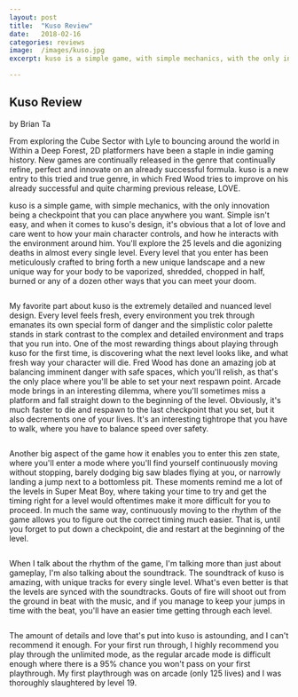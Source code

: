 ```yaml
---
layout: post
title:  "Kuso Review"
date:   2018-02-16
categories: reviews
image:  /images/kuso.jpg
excerpt: kuso is a simple game, with simple mechanics, with the only innovation being a checkpoint that you can place anywhere you want. Simple isn't easy, and when it comes to kuso's design, it's obvious that a lot of love and care went to how your main character controls, and how he interacts with the environment around him.

---
```

## Kuso Review

by Brian Ta

From exploring the Cube Sector with Lyle to bouncing around the world in Within a Deep Forest, 2D platformers have been a staple in indie gaming history. New games are continually released in the genre that continually refine, perfect and innovate on an already successful formula. kuso is a new entry to this tried and true genre, in which Fred Wood tries to improve on his already successful and quite charming previous release, LOVE.

kuso is a simple game, with simple mechanics, with the only innovation being a checkpoint that you can place anywhere you want. Simple isn't easy, and when it comes to kuso's design, it's obvious that a lot of love and care went to how your main character controls, and how he interacts with the environment around him.  You'll explore the 25 levels and die agonizing deaths in almost every single level.  Every level that you enter has been meticulously crafted to bring forth a new unique landscape and a new unique way for your body to be vaporized, shredded, chopped in half, burned or any of a dozen other ways that you can meet your doom.

<img class="gfyitem" data-id="ZanyQuaintFireant" data-title="true" />

My favorite part about kuso is the extremely detailed and nuanced level design.  Every level feels fresh, every environment you trek through emanates its own special form of danger and the simplistic color palette stands in stark contrast to the complex and detailed environment and traps that you run into. One of the most rewarding things about playing through kuso for the first time, is discovering what the next level looks like, and what fresh way your character will die.  Fred Wood has done an amazing job at balancing imminent danger with safe spaces, which you'll relish, as that's the only place where you'll be able to set your next respawn point. Arcade mode brings in an interesting dilemma, where you'll sometimes miss a platform and fall straight down to the beginning of the level. Obviously, it's much faster to die and respawn to the last checkpoint that you set, but it also decrements one of your lives.  It's an interesting tightrope that you have to walk, where you have to balance speed over safety.

<img class="gfyitem" data-id="CircularFortunateCrab" />

Another big aspect of the game how it enables you to enter this zen state, where you'll enter a mode where you'll find yourself continuously moving without stopping, barely dodging big saw blades flying at you, or narrowly landing a jump next to a bottomless pit.  These moments remind me a lot of the levels in Super Meat Boy, where taking your time to try and get the timing right for a level would oftentimes make it more difficult for you to proceed.  In much the same way, continuously moving to the rhythm of the game allows you to figure out the correct timing much easier.  That is, until you forget to put down a checkpoint, die and restart at the beginning of the level.

<img class="gfyitem" data-id="UnselfishInfatuatedKinkajou" />

When I talk about the rhythm of the game, I'm talking more than just about gameplay, I'm also talking about the soundtrack.  The soundtrack of kuso is amazing, with unique tracks for every single level.  What's even better is that the levels are synced with the soundtracks. Gouts of fire will shoot out from the ground in beat with the music, and if you manage to keep your jumps in time with the beat, you'll have an easier time getting through each level.

<img class="gfyitem" data-id="TornSoggyDragon" />

The amount of details and love that's put into kuso is astounding, and I can't recommend it enough.  For your first run through, I highly recommend you play through the unlimited mode, as the regular arcade mode is difficult enough where there is a 95% chance you won't pass on your first playthrough.  My first playthrough was on arcade (only 125 lives) and I was thoroughly slaughtered by level 19. 

